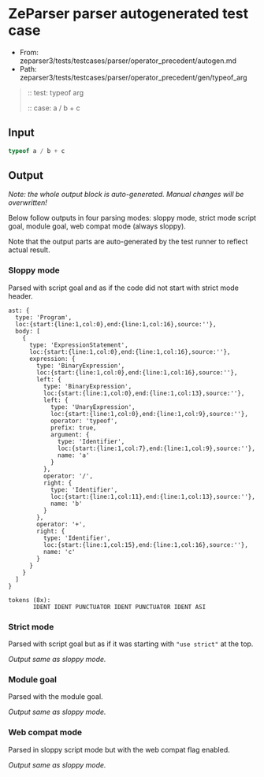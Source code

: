 # ZeParser parser autogenerated test case

- From: zeparser3/tests/testcases/parser/operator_precedent/autogen.md
- Path: zeparser3/tests/testcases/parser/operator_precedent/gen/typeof_arg

> :: test: typeof arg
>
> :: case: a / b + c

## Input


`````js
typeof a / b + c
`````

## Output

_Note: the whole output block is auto-generated. Manual changes will be overwritten!_

Below follow outputs in four parsing modes: sloppy mode, strict mode script goal, module goal, web compat mode (always sloppy).

Note that the output parts are auto-generated by the test runner to reflect actual result.

### Sloppy mode

Parsed with script goal and as if the code did not start with strict mode header.

`````
ast: {
  type: 'Program',
  loc:{start:{line:1,col:0},end:{line:1,col:16},source:''},
  body: [
    {
      type: 'ExpressionStatement',
      loc:{start:{line:1,col:0},end:{line:1,col:16},source:''},
      expression: {
        type: 'BinaryExpression',
        loc:{start:{line:1,col:0},end:{line:1,col:16},source:''},
        left: {
          type: 'BinaryExpression',
          loc:{start:{line:1,col:0},end:{line:1,col:13},source:''},
          left: {
            type: 'UnaryExpression',
            loc:{start:{line:1,col:0},end:{line:1,col:9},source:''},
            operator: 'typeof',
            prefix: true,
            argument: {
              type: 'Identifier',
              loc:{start:{line:1,col:7},end:{line:1,col:9},source:''},
              name: 'a'
            }
          },
          operator: '/',
          right: {
            type: 'Identifier',
            loc:{start:{line:1,col:11},end:{line:1,col:13},source:''},
            name: 'b'
          }
        },
        operator: '+',
        right: {
          type: 'Identifier',
          loc:{start:{line:1,col:15},end:{line:1,col:16},source:''},
          name: 'c'
        }
      }
    }
  ]
}

tokens (8x):
       IDENT IDENT PUNCTUATOR IDENT PUNCTUATOR IDENT ASI
`````

### Strict mode

Parsed with script goal but as if it was starting with `"use strict"` at the top.

_Output same as sloppy mode._

### Module goal

Parsed with the module goal.

_Output same as sloppy mode._

### Web compat mode

Parsed in sloppy script mode but with the web compat flag enabled.

_Output same as sloppy mode._
